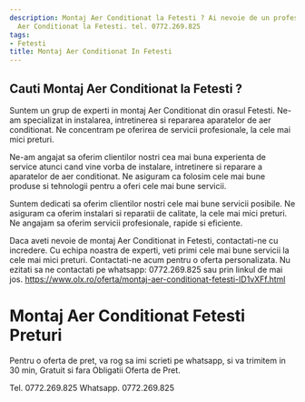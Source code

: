 ```yaml
---
description: Montaj Aer Conditionat la Fetesti ? Ai nevoie de un profesionist in Montaj
  Aer Conditionat la Fetesti. tel. 0772.269.825
tags:
- Fetesti
title: Montaj Aer Conditionat In Fetesti
---
```



## Cauti Montaj Aer Conditionat la Fetesti ?

Suntem un grup de experti in montaj Aer Conditionat din orasul Fetesti. Ne-am specializat in instalarea, intretinerea si repararea aparatelor de aer conditionat. Ne concentram pe oferirea de servicii profesionale, la cele mai mici preturi.

Ne-am angajat sa oferim clientilor nostri cea mai buna experienta de service atunci cand vine vorba de instalare, intretinere si reparare a aparatelor de aer conditionat. Ne asiguram ca folosim cele mai bune produse si tehnologii pentru a oferi cele mai bune servicii.

Suntem dedicati sa oferim clientilor nostri cele mai bune servicii posibile. Ne asiguram ca oferim instalari si reparatii de calitate, la cele mai mici preturi. Ne angajam sa oferim servicii profesionale, rapide si eficiente.

Daca aveti nevoie de montaj Aer Conditionat in Fetesti, contactati-ne cu incredere. Cu echipa noastra de experti, veti primi cele mai bune servicii la cele mai mici preturi. Contactati-ne acum pentru o oferta personalizata. Nu ezitati sa ne contactati pe whatsapp: 0772.269.825 sau prin linkul de mai jos. 
https://www.olx.ro/oferta/montaj-aer-conditionat-fetesti-ID1vXFf.html

# Montaj Aer Conditionat Fetesti Preturi
Pentru o oferta de pret, va rog sa imi scrieti pe whatsapp, si va trimitem in 30 min, Gratuit si fara Obligatii Oferta de Pret.

Tel. 0772.269.825
Whatsapp. 0772.269.825